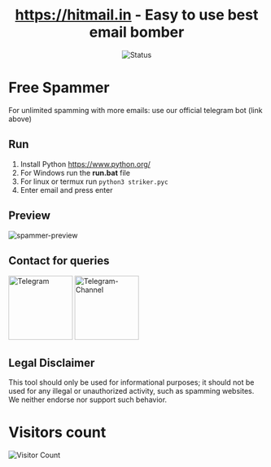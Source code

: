 <div align="center">

# https://hitmail.in - Easy to use best email bomber
![Status](https://img.shields.io/badge/status-working-lime)

</div>

# Free Spammer
For unlimited spamming with more emails: use our official telegram bot (link above)

## Run

1. Install Python https://www.python.org/
2. For Windows run the **run.bat** file
3. For linux or termux run `python3 striker.pyc`
4. Enter email and press enter

## Preview
![spammer-preview](https://i.ibb.co/7kcTDFY/preview.png)

## Contact for queries

<a href="https://t.me/eternalodball"><img src="https://static.vecteezy.com/system/resources/previews/018/930/479/original/telegram-logo-telegram-icon-transparent-free-png.png" width="126" alt="Telegram"/></a>
<a href="https://t.me/hitmailpro"><img src="https://encrypted-tbn0.gstatic.com/images?q=tbn:ANd9GcRGqisajcuqgEBg05gUKz5MX3k6CFQoXThhde0LECDOocysVuSAFFh5hECH4cLVyCpM7pM&usqp=CAU" width="126" alt="Telegram-Channel"/></a>

## Legal Disclaimer
This tool should only be used for informational purposes; it should not be used for any illegal or unauthorized activity, such as spamming websites. We neither endorse nor support such behavior.


# Visitors count
![Visitor Count](https://profile-counter.glitch.me/zwachreck07/count.svg)
